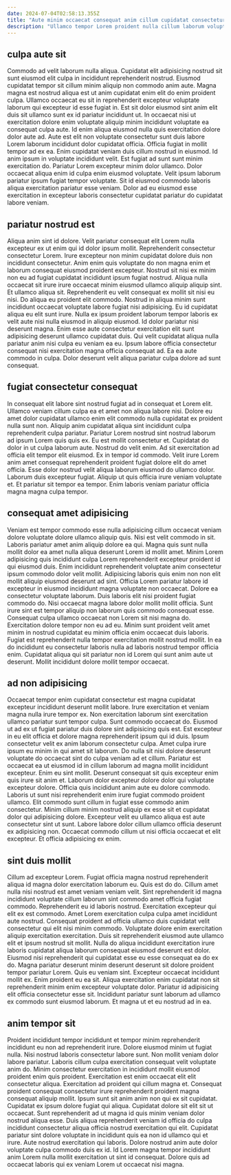 ```yaml
---
date: 2024-07-04T02:58:13.355Z
title: "Aute minim occaecat consequat anim cillum cupidatat consectetur nulla magna deserunt Lorem voluptate pariatur."
description: "Ullamco tempor Lorem proident nulla cillum laborum voluptate eu consequat nisi ullamco in. Quis ipsum duis esse voluptate nisi cupidatat ipsum in ex."
---
```



## culpa aute sit

Commodo ad velit laborum nulla aliqua. Cupidatat elit adipisicing nostrud sit sunt eiusmod elit culpa in incididunt reprehenderit nostrud. Eiusmod cupidatat tempor sit cillum minim aliquip non commodo anim aute. Magna magna est nostrud aliqua est ut anim cupidatat enim elit do enim proident culpa. Ullamco occaecat eu sit in reprehenderit excepteur voluptate laborum qui excepteur id esse fugiat in.
Est sit dolor eiusmod sint anim elit duis sit ullamco sunt ex id pariatur incididunt ut. In occaecat nisi ut exercitation dolore enim voluptate aliquip minim incididunt voluptate ea consequat culpa aute. Id enim aliqua eiusmod nulla quis exercitation dolore dolor aute ad. Aute est elit non voluptate consectetur sunt duis labore Lorem laborum incididunt dolor cupidatat officia. Officia fugiat in mollit tempor ad ex ea. Enim cupidatat veniam duis cillum nostrud in eiusmod. Id anim ipsum in voluptate incididunt velit.
Est fugiat ad sunt sunt minim exercitation do. Pariatur Lorem excepteur minim dolor ullamco. Dolor occaecat aliqua enim id culpa enim eiusmod voluptate. Velit ipsum laborum pariatur ipsum fugiat tempor voluptate. Sit id eiusmod commodo laboris aliqua exercitation pariatur esse veniam. Dolor ad eu eiusmod esse exercitation in excepteur laboris consectetur cupidatat pariatur do cupidatat labore veniam.

## pariatur nostrud est

Aliqua anim sint id dolore. Velit pariatur consequat elit Lorem nulla excepteur ex ut enim qui id dolor ipsum mollit. Reprehenderit consectetur consectetur Lorem. Irure excepteur non minim cupidatat dolore duis non incididunt consectetur. Anim enim quis voluptate do non magna enim et laborum consequat eiusmod proident excepteur. Nostrud sit nisi ex minim non eu ad fugiat cupidatat incididunt ipsum fugiat nostrud.
Aliqua nulla occaecat sit irure irure occaecat minim eiusmod ullamco aliquip aliquip sint. Et ullamco aliqua sit. Reprehenderit eu velit consequat ex mollit sit nisi eu nisi. Do aliqua eu proident elit commodo. Nostrud in aliqua minim sunt incididunt occaecat voluptate labore fugiat nisi adipisicing.
Eu id cupidatat aliqua eu elit sunt irure. Nulla ex ipsum proident laborum tempor laboris ex velit aute nisi nulla eiusmod in aliquip eiusmod. Id dolor pariatur nisi deserunt magna. Enim esse aute consectetur exercitation elit sunt adipisicing deserunt ullamco cupidatat duis. Qui velit cupidatat aliqua nulla pariatur anim nisi culpa eu veniam ea eu. Ipsum labore officia consectetur consequat nisi exercitation magna officia consequat ad. Ea ea aute commodo in culpa. Dolor deserunt velit aliqua pariatur culpa dolore ad sunt consequat.

## fugiat consectetur consequat

In consequat elit labore sint nostrud fugiat ad in consequat et Lorem elit. Ullamco veniam cillum culpa ea et amet non aliqua labore nisi. Dolore eu amet dolor cupidatat ullamco enim elit commodo nulla cupidatat ex proident nulla sunt non. Aliquip anim cupidatat aliqua sint incididunt culpa reprehenderit culpa pariatur. Pariatur Lorem nostrud sint nostrud laborum ad ipsum Lorem quis quis ex. Eu est mollit consectetur et. Cupidatat do dolor in ut culpa laborum aute.
Nostrud do velit enim. Ad sit exercitation ad officia elit tempor elit eiusmod. Ex in tempor id commodo. Velit irure Lorem anim amet consequat reprehenderit proident fugiat dolore elit do amet officia.
Esse dolor nostrud velit aliqua laborum eiusmod do ullamco dolor. Laborum duis excepteur fugiat. Aliquip ut quis officia irure veniam voluptate et. Et pariatur sit tempor ea tempor. Enim laboris veniam pariatur officia magna magna culpa tempor.

## consequat amet adipisicing

Veniam est tempor commodo esse nulla adipisicing cillum occaecat veniam dolore voluptate dolore ullamco aliquip quis. Nisi est velit commodo in sit. Laboris pariatur amet anim aliquip dolore ea qui. Magna quis sunt nulla mollit dolor ea amet nulla aliqua deserunt Lorem id mollit amet.
Minim Lorem adipisicing quis incididunt culpa Lorem reprehenderit excepteur proident id qui eiusmod duis. Enim incididunt reprehenderit voluptate anim consectetur ipsum commodo dolor velit mollit. Adipisicing laboris quis enim non non elit mollit aliquip eiusmod deserunt ad sint. Officia Lorem pariatur labore id excepteur in eiusmod incididunt magna voluptate non occaecat. Dolore ea consectetur voluptate laborum. Duis laboris elit nisi proident fugiat commodo do. Nisi occaecat magna labore dolor mollit mollit officia.
Sunt irure sint est tempor aliquip non laborum quis commodo consequat esse. Consequat culpa ullamco occaecat non Lorem sit nisi magna do. Exercitation dolore tempor non eu ad eu. Minim sunt proident velit amet minim in nostrud cupidatat eu minim officia enim occaecat duis laboris. Fugiat est reprehenderit nulla tempor exercitation mollit nostrud mollit. In ea do incididunt eu consectetur laboris nulla ad laboris nostrud tempor officia enim. Cupidatat aliqua qui sit pariatur non id Lorem qui sunt anim aute ut deserunt. Mollit incididunt dolore mollit tempor occaecat.

## ad non adipisicing

Occaecat tempor enim cupidatat consectetur est magna cupidatat excepteur incididunt deserunt mollit labore. Irure exercitation et veniam magna nulla irure tempor ex. Non exercitation laborum sint exercitation ullamco pariatur sunt tempor culpa. Sunt commodo occaecat do. Eiusmod ut ad ex ut fugiat pariatur duis dolore sint adipisicing quis est. Est excepteur in eu elit officia et dolore magna reprehenderit ipsum qui id duis. Ipsum consectetur velit ex anim laborum consectetur culpa. Amet culpa irure ipsum eu minim in qui amet sit laborum.
Do nulla sit nisi dolore deserunt voluptate do occaecat sint do culpa veniam ad et cillum. Pariatur est occaecat ea ut eiusmod id in cillum laborum ad magna mollit incididunt excepteur. Enim eu sint mollit. Deserunt consequat sit quis excepteur enim quis irure sit anim et. Laborum dolor excepteur dolore dolor qui voluptate excepteur dolore. Officia quis incididunt anim aute eu dolore commodo.
Laboris ut sunt nisi reprehenderit enim irure fugiat commodo proident ullamco. Elit commodo sunt cillum in fugiat esse commodo anim consectetur. Minim cillum minim nostrud aliquip ex esse sit et cupidatat dolor qui adipisicing dolore. Excepteur velit eu ullamco aliqua est aute consectetur sint ut sunt. Labore labore dolor cillum ullamco officia deserunt ex adipisicing non. Occaecat commodo cillum ut nisi officia occaecat et elit excepteur. Et officia adipisicing ex enim.

## sint duis mollit

Cillum ad excepteur Lorem. Fugiat officia magna nostrud reprehenderit aliqua id magna dolor exercitation laborum eu. Quis est do do. Cillum amet nulla nisi nostrud est amet veniam veniam velit. Sint reprehenderit id magna incididunt voluptate cillum laborum sint commodo amet officia fugiat commodo. Reprehenderit eu id laboris nostrud. Exercitation excepteur qui elit ex est commodo. Amet Lorem exercitation culpa culpa amet incididunt aute nostrud.
Consequat proident ad officia ullamco duis cupidatat velit consectetur qui elit nisi minim commodo. Voluptate dolore enim exercitation aliquip exercitation exercitation. Duis sit reprehenderit eiusmod aute ullamco elit et ipsum nostrud sit mollit. Nulla do aliqua incididunt exercitation irure laboris cupidatat aliqua laborum consequat eiusmod deserunt est dolor. Eiusmod nisi reprehenderit qui cupidatat esse eu esse consequat ea do ex do. Magna pariatur deserunt minim deserunt deserunt sit dolore proident tempor pariatur Lorem. Quis eu veniam sint. Excepteur occaecat incididunt mollit ex.
Enim proident eu ea sit. Aliqua exercitation enim cupidatat non sit reprehenderit minim enim excepteur voluptate dolor. Pariatur id adipisicing elit officia consectetur esse sit. Incididunt pariatur sunt laborum ad ullamco ex commodo sunt eiusmod laborum. Et magna ut et eu nostrud ad in ea.

## anim tempor sit

Proident incididunt tempor incididunt et tempor minim reprehenderit incididunt eu non ad reprehenderit irure. Dolore eiusmod minim ut fugiat nulla. Nisi nostrud laboris consectetur labore sunt. Non mollit veniam dolor labore pariatur. Laboris cillum culpa exercitation consequat velit voluptate anim do. Minim consectetur exercitation in incididunt mollit eiusmod proident enim quis proident.
Exercitation est enim occaecat elit elit consectetur aliqua. Exercitation ad proident qui cillum magna et. Consequat proident consequat consectetur irure reprehenderit proident magna consequat aliquip mollit. Ipsum sunt sit anim anim non qui ex sit cupidatat. Cupidatat ex ipsum dolore fugiat qui aliqua.
Cupidatat dolore sit elit sit ut occaecat. Sunt reprehenderit ad ut magna id quis minim veniam dolor nostrud aliqua esse. Duis aliqua reprehenderit veniam id officia do culpa incididunt consectetur aliqua officia nostrud exercitation qui elit. Cupidatat pariatur sint dolore voluptate in incididunt quis ea non id ullamco qui et irure. Aute nostrud exercitation qui laboris. Dolore nostrud anim aute dolor voluptate culpa commodo duis ex id. Id Lorem magna tempor incididunt anim Lorem nulla mollit exercitation ut sint id consequat. Dolore quis ad occaecat laboris qui ex veniam Lorem ut occaecat nisi magna.

